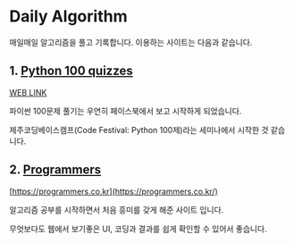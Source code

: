 # Daily Algorithm

매일매일 알고리즘을 풀고 기록합니다. 이용하는 사이트는 다음과 같습니다.

## 1. [Python 100 quizzes](/Python_100_quizzes/)

[WEB LINK](https://www.notion.so/Python-100-6ee1860ce29a41bc8eb6b9cfa7d7f06c)

파이썬 100문제 풀기는 우연히 페이스북에서 보고 시작하게 되었습니다.

제주코딩베이스캠프(Code Festival: Python 100제)라는 세미나에서 시작한 것 같습니다.

## 2. [Programmers](/Programmers/)

[https://programmers.co.kr](https://programmers.co.kr/)

알고리즘 공부를 시작하면서 처음 흥미를 갖게 해준 사이트 입니다.

무엇보다도 웹에서 보기좋은 UI, 코딩과 결과를 쉽게 확인할 수 있어서 좋습니다.